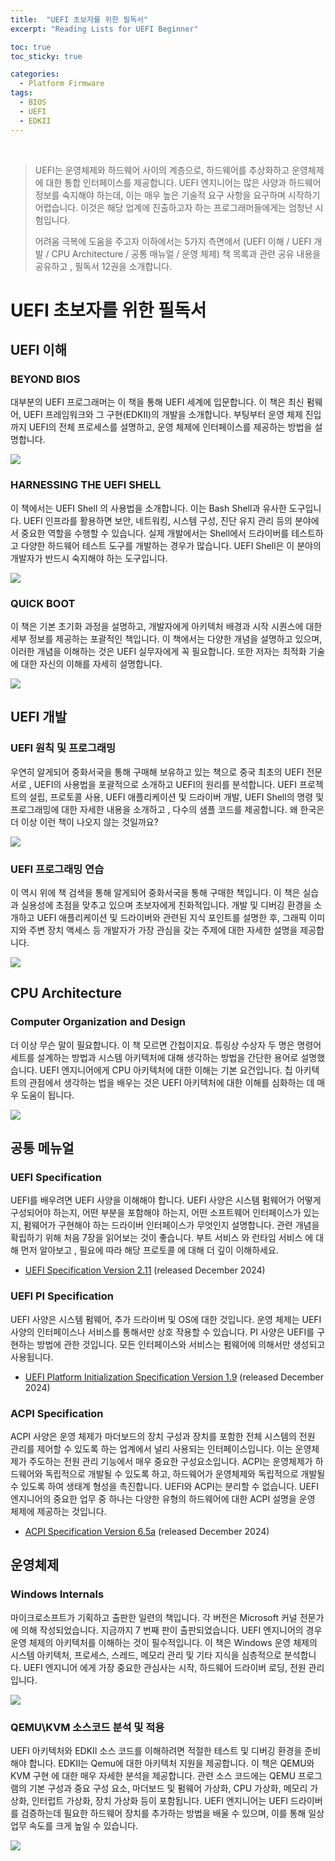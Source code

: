 ```yaml
---
title:  "UEFI 초보자를 위한 필독서"
excerpt: "Reading Lists for UEFI Beginner"

toc: true
toc_sticky: true

categories:
  - Platform Firmware
tags:
  - BIOS
  - UEFI
  - EDKII
---
```


<br>

> UEFI는 운영체제와 하드웨어 사이의 계층으로, 하드웨어를 추상화하고 운영체제에 대한 통합 인터페이스를 제공합니다.
> UEFI 엔지니어는 많은 사양과 하드웨어 정보를 숙지해야 하는데, 이는 매우 높은 기술적 요구 사항을 요구하며 시작하기 어렵습니다. 이것은 해당 업계에 진출하고자 하는 프로그래머들에게는 엄청난 시험입니다.
>
> 어려움 극복에 도움을 주고자 이하에서는
> 5가지 측면에서 (UEFI 이해 / UEFI 개발 / CPU Architecture / 공통 매뉴얼 / 운영 체제)  책 목록과 관련 공유 내용을 공유하고 ,
> 필독서 12권을 소개합니다.

# UEFI 초보자를 위한 필독서

## **UEFI 이해**

### **BEYOND BIOS**

대부분의 UEFI 프로그래머는 이 책을 통해 UEFI 세계에 입문합니다.
이 책은 최신 펌웨어, UEFI 프레임워크와 그 구현(EDKII)의 개발을 소개합니다.
부팅부터 운영 체제 진입까지 UEFI의 전체 프로세스를 설명하고, 운영 체제에 인터페이스를 제공하는 방법을 설명합니다.

![](\assets\images\UEFI_Book_1.png)

### **HARNESSING THE UEFI SHELL**

이 책에서는 UEFI Shell 의 사용법을 소개합니다. 이는 Bash Shell과 유사한 도구입니다.
UEFI 인프라를 활용하면 보안, 네트워킹, 시스템 구성, 진단 유지 관리 등의 분야에서 중요한 역할을 수행할 수 있습니다.
실제 개발에서는 Shell에서 드라이버를 테스트하고 다양한 하드웨어 테스트 도구를 개발하는 경우가 많습니다.
UEFI Shell은 이 분야의 개발자가 반드시 숙지해야 하는 도구입니다.

![](\assets\images\UEFI_Book_2.png)

### **QUICK BOOT**

이 책은 기본 초기화 과정을 설명하고, 개발자에게 아키텍처 배경과 시작 시퀀스에 대한 세부 정보를 제공하는 포괄적인 책입니다.
이 책에서는 다양한 개념을 설명하고 있으며, 이러한 개념을 이해하는 것은 UEFI 실무자에게 꼭 필요합니다.
또한 저자는 최적화 기술에 대한 자신의 이해를 자세히 설명합니다.

![](\assets\images\UEFI_Book_3.png)



## **UEFI 개발**

### **UEFI 원칙 및 프로그래밍**

우연히 알게되어 중화서국을 통해 구매해 보유하고 있는 책으로 
중국 최초의 UEFI 전문서로 , UEFI의 사용법을 포괄적으로 소개하고 UEFI의 원리를 분석합니다.
UEFI 프로젝트의 설립, 프로토콜 사용, UEFI 애플리케이션 및 드라이버 개발, UEFI Shell의 명령 및 프로그래밍에 대한 자세한 내용을 소개하고 , 다수의 샘플 코드를 제공합니다.
왜 한국은 더 이상 이런 책이 나오지 않는 것일까요? 

![](\assets\images\UEFI_Book_4.png)

### **UEFI 프로그래밍 연습**

이 역시 위에 책 검색을 통해 알게되어 중화서국을 통해 구매한 책입니다.
이 책은 실습과 실용성에 초점을 맞추고 있으며 초보자에게 친화적입니다.
개발 및 디버깅 환경을 소개하고 UEFI 애플리케이션 및 드라이버와 관련된 지식 포인트를 설명한 후, 그래픽 이미지와 주변 장치 액세스 등 개발자가 가장 관심을 갖는 주제에 대한 자세한 설명을 제공합니다.

![](\assets\images\UEFI_Book_5.png)



## **CPU Architecture**

### **Computer Organization and Design**

더 이상 무슨 말이 필요합니다. 이 책 모르면 간첩이지요.
튜링상 수상자 두 명은 명령어 세트를 설계하는 방법과 시스템 아키텍처에 대해 생각하는 방법을 간단한 용어로 설명했습니다.
UEFI 엔지니어에게 CPU 아키텍처에 대한 이해는 기본 요건입니다.
칩 아키텍트의 관점에서 생각하는 법을 배우는 것은 UEFI 아키텍처에 대한 이해를 심화하는 데 매우 도움이 됩니다.

![](\assets\images\UEFI_Book_6.png)



## **공통 메뉴얼**

### **UEFI Specification**

UEFI를 배우려면 UEFI 사양을 이해해야 합니다.
UEFI 사양은 시스템 펌웨어가 어떻게 구성되어야 하는지, 어떤 부분을 포함해야 하는지, 어떤 소프트웨어 인터페이스가 있는지, 펌웨어가 구현해야 하는 드라이버 인터페이스가 무엇인지 설명합니다.
관련 개념을 확립하기 위해 처음 7장을 읽어보는 것이 좋습니다.
부트 서비스 와 런타임 서비스 에 대해 먼저 알아보고 , 필요에 따라 해당 프로토콜 에 대해 더 깊이 이해하세요.

- [UEFI Specification Version 2.11](https://uefi.org/sites/default/files/resources/UEFI_Spec_Final_2.11.pdf) (released December 2024) 

### **UEFI PI Specification**

UEFI 사양은 시스템 펌웨어, 추가 드라이버 및 OS에 대한 것입니다.
운영 체제는 UEFI 사양의 인터페이스나 서비스를 통해서만 상호 작용할 수 있습니다.
PI 사양은 UEFI를 구현하는 방법에 관한 것입니다. 모든 인터페이스와 서비스는 펌웨어에 의해서만 생성되고 사용됩니다.

- [UEFI Platform Initialization Specification Version 1.9](https://uefi.org/node/5133) (released December 2024) 

### **ACPI Specification**

ACPI 사양은 운영 체제가 마더보드의 장치 구성과 장치를 포함한 전체 시스템의 전원 관리를 제어할 수 있도록 하는 업계에서 널리 사용되는 인터페이스입니다.
이는 운영체제가 주도하는 전원 관리 기능에서 매우 중요한 구성요소입니다.
ACPI는 운영체제가 하드웨어와 독립적으로 개발될 수 있도록 하고, 하드웨어가 운영체제와 독립적으로 개발될 수 있도록 하여 생태계 형성을 촉진합니다.
UEFI와 ACPI는 분리할 수 없습니다.
UEFI 엔지니어의 중요한 업무 중 하나는 다양한 유형의 하드웨어에 대한 ACPI 설명을 운영 체제에 제공하는 것입니다.

- [ACPI Specification Version 6.5a](https://uefi.org/sites/default/files/resources/ACPI_Spec_6.5a_Final.pdf) (released December 2024)



## **운영체제**

### **Windows Internals**

마이크로소프트가 기획하고 출판한 일련의 책입니다.
각 버전은 Microsoft 커널 전문가에 의해 작성되었습니다. 지금까지 7 번째 판이 출판되었습니다.
UEFI 엔지니어의 경우 운영 체제의 아키텍처를 이해하는 것이 필수적입니다.
이 책은 Windows 운영 체제의 시스템 아키텍처, 프로세스, 스레드, 메모리 관리 및 기타 지식을 심층적으로 분석합니다.
UEFI 엔지니어 에게 가장 중요한 관심사는 시작, 하드웨어 드라이버 로딩, 전원 관리입니다.

![](\assets\images\UEFI_Book_7.png)

### **QEMU\KVM 소스코드 분석 및 적용**

UEFI 아키텍처와 EDKII 소스 코드를 이해하려면 적절한 테스트 및 디버깅 환경을 준비해야 합니다.
EDKII는 Qemu에 대한 아키텍처 지원을 제공합니다.
이 책은 QEMU와 KVM 구현 에 대한 매우 자세한 분석을 제공합니다.
관련 소스 코드에는 QEMU 프로그램의 기본 구성과 중요 구성 요소, 마더보드 및 펌웨어 가상화, CPU 가상화, 메모리 가상화, 인터럽트 가상화, 장치 가상화 등이 포함됩니다.
UEFI 엔지니어는 UEFI 드라이버를 검증하는데 필요한 하드웨어 장치를 추가하는 방법을 배울 수 있으며, 이를 통해 일상 업무 속도를 크게 높일 수 있습니다.

![](\assets\images\UEFI_Book_8.png)
